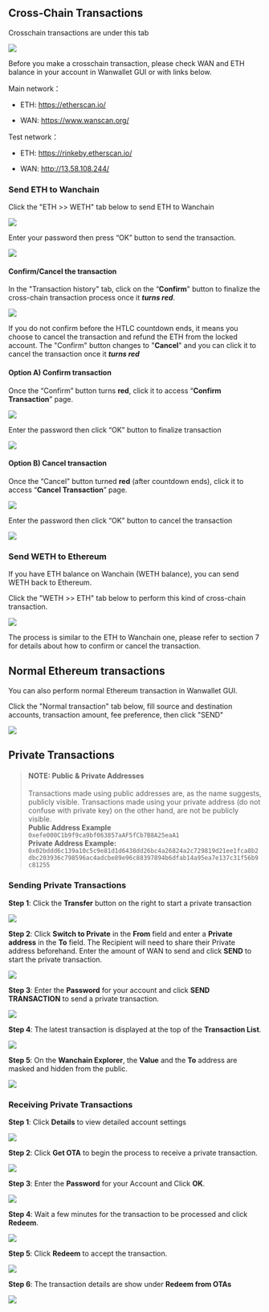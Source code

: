 ## Cross-Chain Transactions

Crosschain transactions are under this tab

![](media/Wanwalletcrosschain.PNG)

Before you make a crosschain transaction, please check WAN and ETH balance in your account in Wanwallet GUI or with links below.

Main network：

* ETH: https://etherscan.io/

* WAN: https://www.wanscan.org/


Test network：

* ETH: https://rinkeby.etherscan.io/

* WAN: http://13.58.108.244/


### Send ETH to Wanchain

Click the "ETH >> WETH" tab below to send ETH to Wanchain

![](media/WanwalletETHtoWanchain.PNG)

Enter your password then press “OK” button to send the transaction.

![](media/WanwalletsendTransaction.PNG)


#### Confirm/Cancel the transaction

In the "Transaction history" tab, click on the “**Confirm**" button to finalize the cross-chain transaction process once it _**turns red**_.

![](media/Wanwalletconfirmcanceltransaction.PNG)

If you do not confirm before the HTLC countdown ends, it means you choose to cancel the transaction and refund the ETH from the locked account. 
The "Confirm" button changes to "**Cancel**" and you can click it to cancel the transaction once it _**turns red**_



#### Option A) Confirm transaction

Once the “Confirm” button turns **red**, click it to access “**Confirm Transaction**” page.

![](media/Wanwalletconfirmtransaction1.PNG)

Enter the password then click “OK” button to finalize transaction 

![](media/Wanwalletconfirmtransaction2.PNG)



#### Option B) Cancel transaction

Once the “Cancel” button turned **red** (after countdown ends), click it to access “**Cancel Transaction**” page.

![](media/Wanwalletcanceltransaction1.PNG)

Enter the password then click “OK” button to cancel the transaction 

![](media/Wanwalletcanceltransaction2.PNG)


### Send WETH to Ethereum

If you have ETH balance on Wanchain (WETH balance), you can send WETH back to Ethereum.

Click the "WETH >> ETH" tab below to perform this kind of cross-chain transaction.    

![](media/WanwalletWETHtoETH.PNG)

The process is similar to the ETH to Wanchain one, please refer to section 7 for details about how to confirm or cancel the transaction.

## Normal Ethereum transactions

You can also perform normal Ethereum transaction in Wanwallet GUI.

Click the "Normal transaction" tab below, fill source and destination accounts, transaction amount, fee preference, then click "SEND"

![](media/WanwalletETHtoETH.PNG)

## Private Transactions

>#### NOTE: Public & Private Addresses  
>Transactions made using public addresses are, as the name suggests, publicly visible. Transactions made using your private address (do not confuse with private key) on the other hand, are not be publicly visible.  
>**Public Address Example**  
>`0xefe000C1b9f9ca9bf063857aAF5fCb7B8A25eaA1`  
>**Private Address Example:**  
>`0x02bddd6c139a10c5c9e81d1d6438dd26bc4a26824a2c729819d21ee1fca8b2dbc203936c798596ac4adcbe89e96c88397894b6dfab14a95ea7e137c31f56b9c81255`  

### Sending Private Transactions

**Step 1**: Click the **Transfer** button on the right to start a private transaction


![](media/WanchainPrivate1.PNG)

**Step 2**: Click **Switch to Private** in the **From** field and enter a **Private address** in the **To** field. The Recipient will need to share their Private address beforehand. Enter the amount of WAN to send and click **SEND** to start the private transaction. 


![](media/WanchainPrivate2.PNG)

**Step 3**: Enter the **Password** for your account and click **SEND TRANSACTION** to send a private transaction. 

![](media/WanchainPrivate3.PNG)


**Step 4**: The latest transaction is displayed at the top of the **Transaction List**. 

![](media/WanchainPrivate4.PNG)

**Step 5**: On the **Wanchain Explorer**, the **Value**  and the **To** address are masked and hidden from the public.

![](media/WanchainPrivate5.PNG)


### Receiving Private Transactions

**Step 1**: Click **Details** to view detailed account settings

![](media/WanchainPrivate6.PNG)


**Step 2**: Click **Get OTA** to begin the process to receive a private transaction.

![](media/WanchainPrivate7.PNG)

**Step 3**: Enter the **Password** for your Account and Click **OK**. 

![](media/WanchainPrivate8.PNG)

**Step 4**: Wait a few minutes for the transaction to be processed and click **Redeem**. 

![](media/WanchainPrivate10.PNG)

**Step 5**: Click **Redeem** to accept the transaction.

![](media/WanchainPrivate11.PNG)

**Step 6**: The transaction details are show under **Redeem from OTAs**

![](media/WanchainPrivate12.PNG)